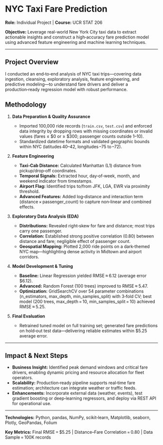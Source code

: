 # NYC Taxi Fare Prediction

**Role:** Individual Project | **Course:** UCR STAT 206

**Objective:** Leverage real-world New York City taxi data to extract actionable insights and construct a high‑accuracy fare prediction model using advanced feature engineering and machine learning techniques.

---

## Project Overview

I conducted an end‑to‑end analysis of NYC taxi trips—covering data ingestion, cleansing, exploratory analysis, feature engineering, and predictive modeling—to understand fare drivers and deliver a production‑ready regression model with robust performance.

## Methodology

1. **Data Preparation & Quality Assurance**

   * Imported 100,000 ride records (`train.csv`, `test.csv`) and enforced data integrity by dropping rows with missing coordinates or invalid values (fares ≤ \$0 or ≥ \$300; passenger counts outside 1–10).
   * Standardized datetime formats and validated geographic bounds within NYC (latitudes 40–42, longitudes –75 to –72).

2. **Feature Engineering**

   * **Taxi‑Cab Distance:** Calculated Manhattan (L1) distance from pickup/drop‑off coordinates.
   * **Temporal Signals:** Extracted hour, day‑of‑week, month, and weekend indicator from timestamps.
   * **Airport Flag:** Identified trips to/from JFK, LGA, EWR via proximity threshold.
   * **Advanced Features:** Added log‑distance and interaction term (distance × passenger\_count) to capture non‑linear and combined effects.

3. **Exploratory Data Analysis (EDA)**

   * **Distributions:** Revealed right‑skew for fare and distance; most trips carry one passenger.
   * **Correlation:** Established strong positive correlation (0.80) between distance and fare; negligible effect of passenger count.
   * **Geospatial Mapping:** Plotted 2,000 ride points on a dark‑themed NYC map—highlighting dense activity in Midtown and airport corridors.

4. **Model Development & Tuning**

   * **Baseline:** Linear Regression yielded RMSE ≈ 6.12 (average error \$6.12).
   * **Advanced:** Random Forest (100 trees) improved to RMSE ≈ 5.47.
   * **Optimization:** GridSearchCV over 54 parameter combinations (n\_estimators, max\_depth, min\_samples\_split) with 3‑fold CV; best model (200 trees, max\_depth = 10, min\_samples\_split = 10) achieved RMSE ≈ 5.25.

5. **Final Evaluation**

   * Retrained tuned model on full training set; generated fare predictions on hold‑out test data—delivering reliable estimates within \$5.25 average error.

---

## Impact & Next Steps

* **Business Insight:** Identified peak demand windows and critical fare drivers, enabling dynamic pricing and resource allocation for fleet operators.
* **Scalability:** Production‑ready pipeline supports real‑time fare estimation; architecture can integrate weather or traffic feeds.
* **Enhancements:** Incorporate external data (weather, events), test gradient boosting or deep‑learning regressors, and deploy via REST API for operational use.

---

**Technologies:** Python, pandas, NumPy, scikit‑learn, Matplotlib, seaborn, Plotly, GeoPandas, Folium

**Key Metrics:** Final RMSE = \$5.25 | Distance–Fare Correlation = 0.80 | Data Sample = 100K records

